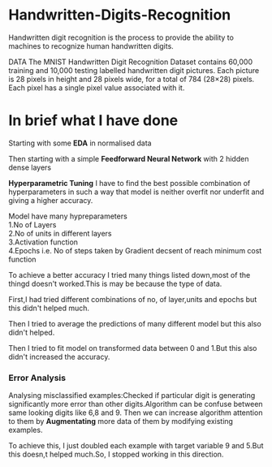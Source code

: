 # Handwritten-Digits-Recognition
Handwritten digit recognition is the process to provide the ability to machines to recognize human handwritten digits.

DATA
The MNIST Handwritten Digit Recognition Dataset contains 60,000 training and 10,000 testing labelled handwritten digit pictures. Each picture is 28 pixels in height and 28 pixels wide, for a total of 784 (28×28) pixels. Each pixel has a single pixel value associated with it.

# In brief what I have done
Starting with some **EDA** in normalised data

Then starting with a simple **Feedforward Neural Network** with 2 hidden dense layers

**Hyperparametric Tuning**
I have to find the best possible combination of hyperparameters in such a way that model is neither overfit nor underfit and giving a higher accuracy.

Model have many hypreparameters  
1.No of Layers  
2.No of units in different layers  
3.Activation function  
4.Epochs i.e. No of steps taken by Gradient decsent of reach minimum cost function

To achieve a better accuracy I tried many things listed down,most of the thingd doesn't worked.This is may be because the type of data.

First,I had tried different combinations of no, of layer,units and epochs but this didn't helped much.

Then I tried to average the predictions of many different model but this also didn't helped.

Then I tried to fit model on transformed data between 0 and 1.But this also didn't increased the accuracy.

### Error Analysis
Analysing misclassified examples:Checked if particular digit is generating significantly more error than other digits.Algorithm can be confuse between same looking digits like 6,8 and 9. Then we can increase algorithm attention to them by **Augmentating** more data of them by modifying existing examples.

To achieve this, I just doubled each example with target variable 9 and 5.But this doesn,t helped much.So, I stopped working in this direction.
